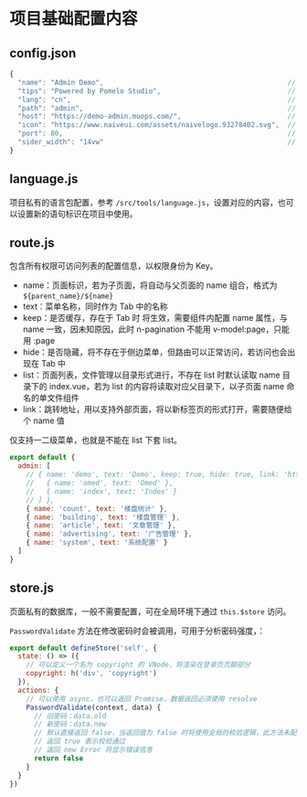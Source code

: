 # 项目基础配置内容

## config.json

```javascript
{
  "name": "Admin Demo",                                             // 项目标题
  "tips": "Powered by Pomelo Studio",                               // 登录页页脚文案
  "lang": "cn",                                                     // 项目基础语言包：cn、cht、en，默认 cn
  "path": "admin",                                                  // 项目路径基准，默认 admin
  "host": "https://demo-admin.muops.com/",                          // 接口请求转发地址
  "icon": "https://www.naiveui.com/assets/naivelogo.93278402.svg",  // 项目图标，默认为空，可用 @self 指代项目目录
  "port": 80,                                                       // 开发服务器监听端口，默认 80
  "sider_width": "14vw"                                             // 侧边栏宽度，默认 14vw
}
```

## language.js

项目私有的语言包配置，参考 `/src/tools/language.js`，设置对应的内容，也可以设置新的语句标识在项目中使用。

## route.js

包含所有权限可访问列表的配置信息，以权限身份为 Key。

- name：页面标识，若为子页面，将自动与父页面的 name 组合，格式为 `${parent_name}/${name}`
- text：菜单名称，同时作为 Tab 中的名称
- keep：是否缓存，存在于 Tab 时 <keep-alive> 将生效，需要组件内配置 name 属性，与 name 一致，因未知原因，此时 n-pagination 不能用 v-model:page，只能用 :page
- hide：是否隐藏，将不存在于侧边菜单，但路由可以正常访问，若访问也会出现在 Tab 中
- list：页面列表，文件管理以目录形式进行，不存在 list 时默认读取 name 目录下的 index.vue，若为 list 的内容将读取对应父目录下，以子页面 name 命名的单文件组件
- link：跳转地址，用以支持外部页面，将以新标签页的形式打开，需要随便给个 name 值

仅支持一二级菜单，也就是不能在 list 下套 list。

```javascript
export default {
  admin: [
    // { name: 'demo', text: 'Demo', keep: true, hide: true, link: 'https://demo.cn', list: [
    //   { name: 'omed', text: 'Omed' },
    //   { name: 'index', text: 'Index' }
    // ] },
    { name: 'count', text: '楼盘统计' },
    { name: 'building', text: '楼盘管理' },
    { name: 'article', text: '文章管理' },
    { name: 'advertising', text: '广告管理' },
    { name: 'system', text: '系统配置' }
  ]
}
```

## store.js

页面私有的数据库，一般不需要配置，可在全局环境下通过 `this.$store` 访问。

`PasswordValidate` 方法在修改密码时会被调用，可用于分析密码强度，：

```javascript
export default defineStore('self', {
  state: () => ({
    // 可以定义一个名为 copyright 的 VNode，将渲染在登录页页脚部分
    copyright: h('div', 'copyright')
  }),
  actions: {
    // 可以使用 async，也可以返回 Promise，数据返回必须使用 resolve
    PasswordValidate(context, data) {
      // 旧密码：data.old
      // 新密码：data.new
      // 默认直接返回 false，当返回值为 false 时将使用全局的校验逻辑，此方法未配置时也将使用去哪聚的校验逻辑
      // 返回 true 表示校验通过
      // 返回 new Error 将显示错误信息
      return false
    }
  }
})
```
